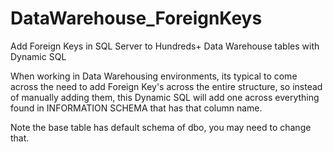 # DataWarehouse_ForeignKeys
Add Foreign Keys in SQL Server to Hundreds+ Data Warehouse tables with Dynamic SQL 

When working in Data Warehousing environments, its typical to come across the need to add Foreign Key's across the entire structure,
so instead of manually adding them, this Dynamic SQL will add one across everything found in INFORMATION SCHEMA that has
that column name.

Note the base table has default schema of dbo, you may need to change that.
